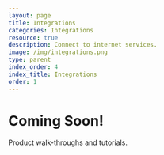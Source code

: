 ```yaml
---
layout: page
title: Integrations
categories: Integrations
resource: true
description: Connect to internet services.
image: /img/integrations.png
type: parent
index_order: 4
index_title: Integrations
order: 1
---
```


# Coming Soon!

Product walk-throughs and tutorials.
